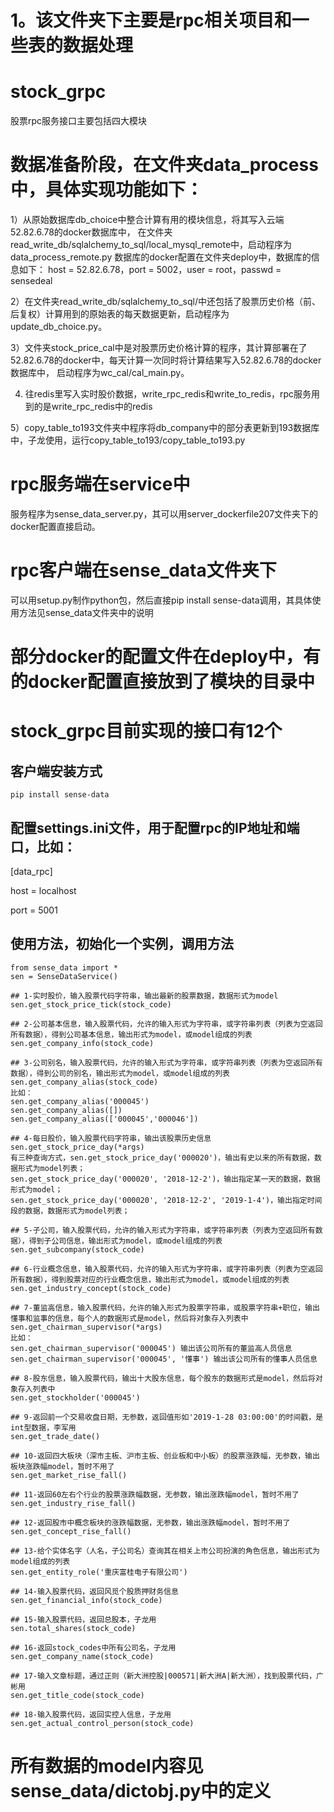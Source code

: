 # 1。该文件夹下主要是rpc相关项目和一些表的数据处理


# stock_grpc

股票rpc服务接口主要包括四大模块

# 数据准备阶段，在文件夹data_process中，具体实现功能如下：

1）从原始数据库db_choice中整合计算有用的模块信息，将其写入云端52.82.6.78的docker数据库中，
在文件夹read_write_db/sqlalchemy_to_sql/local_mysql_remote中，启动程序为data_process_remote.py
数据库的docker配置在文件夹deploy中，数据库的信息如下：
host = 52.82.6.78，port = 5002，user = root，passwd = sensedeal

2）在文件夹read_write_db/sqlalchemy_to_sql/中还包括了股票历史价格（前、后复权）计算用到的原始表的每天数据更新，启动程序为update_db_choice.py。

3）文件夹stock_price_cal中是对股票历史价格计算的程序，其计算部署在了52.82.6.78的docker中，每天计算一次同时将计算结果写入52.82.6.78的docker数据库中，
启动程序为wc_cal/cal_main.py。

4) 往redis里写入实时股价数据，write_rpc_redis和write_to_redis，rpc服务用到的是write_rpc_redis中的redis

5）copy_table_to193文件夹中程序将db_company中的部分表更新到193数据库中，子龙使用，运行copy_table_to193/copy_table_to193.py

# rpc服务端在service中

服务程序为sense_data_server.py，其可以用server_dockerfile207文件夹下的docker配置直接启动。

# rpc客户端在sense_data文件夹下

可以用setup.py制作python包，然后直接pip install sense-data调用，其具体使用方法见sense_data文件夹中的说明

# 部分docker的配置文件在deploy中，有的docker配置直接放到了模块的目录中


# stock_grpc目前实现的接口有12个

## 客户端安装方式
    pip install sense-data

## 配置settings.ini文件，用于配置rpc的IP地址和端口，比如：

[data_rpc]

host = localhost

port = 5001

## 使用方法，初始化一个实例，调用方法
    from sense_data import *
    sen = SenseDataService()
    
    ## 1-实时股价，输入股票代码字符串，输出最新的股票数据，数据形式为model
    sen.get_stock_price_tick(stock_code)
    
    ## 2-公司基本信息，输入股票代码，允许的输入形式为字符串，或字符串列表（列表为空返回所有数据），得到公司基本信息，输出形式为model，或model组成的列表
    sen.get_company_info(stock_code)
    
    ## 3-公司别名，输入股票代码，允许的输入形式为字符串，或字符串列表（列表为空返回所有数据），得到公司的别名，输出形式为model，或model组成的列表
    sen.get_company_alias(stock_code)
    比如：
    sen.get_company_alias('000045')
    sen.get_company_alias([])
    sen.get_company_alias(['000045','000046'])
    
    ## 4-每日股价，输入股票代码字符串，输出该股票历史信息
    sen.get_stock_price_day(*args)
    有三种查询方式，sen.get_stock_price_day('000020')，输出有史以来的所有数据，数据形式为model列表；
    sen.get_stock_price_day('000020', '2018-12-2')，输出指定某一天的数据，数据形式为model；
    sen.get_stock_price_day('000020', '2018-12-2', '2019-1-4')，输出指定时间段的数据，数据形式为model列表；

    ## 5-子公司，输入股票代码，允许的输入形式为字符串，或字符串列表（列表为空返回所有数据），得到子公司信息，输出形式为model，或model组成的列表
    sen.get_subcompany(stock_code)

    ## 6-行业概念信息，输入股票代码，允许的输入形式为字符串，或字符串列表（列表为空返回所有数据），得到股票对应的行业概念信息，输出形式为model，或model组成的列表
    sen.get_industry_concept(stock_code)
    
    ## 7-董监高信息，输入股票代码，允许的输入形式为股票字符串，或股票字符串+职位，输出懂事和监事的信息，每个人的数据形式是model，然后将对象存入列表中
    sen.get_chairman_supervisor(*args)
    比如：
    sen.get_chairman_supervisor('000045') 输出该公司所有的董监高人员信息
    sen.get_chairman_supervisor('000045', '懂事') 输出该公司所有的懂事人员信息

    ## 8-股东信息，输入股票代码，输出十大股东信息，每个股东的数据形式是model，然后将对象存入列表中
    sen.get_stockholder('000045')

    ## 9-返回前一个交易收盘日期，无参数，返回值形如'2019-1-28 03:00:00'的时间戳，是int型数据，李军用
    sen.get_trade_date()

    ## 10-返回四大板块（深市主板、沪市主板、创业板和中小板）的股票涨跌幅，无参数，输出板块涨跌幅model，暂时不用了
    sen.get_market_rise_fall()

    ## 11-返回60左右个行业的股票涨跌幅数据，无参数，输出涨跌幅model，暂时不用了
    sen.get_industry_rise_fall()

    ## 12-返回股市中概念板块的涨跌幅数据，无参数，输出涨跌幅model，暂时不用了
    sen.get_concept_rise_fall()

    ## 13-给个实体名字（人名，子公司名）查询其在相关上市公司扮演的角色信息，输出形式为model组成的列表
    sen.get_entity_role('重庆富桂电子有限公司')
    
    ## 14-输入股票代码，返回风觅个股质押财务信息
    sen.get_financial_info(stock_code)
    
    ## 15-输入股票代码，返回总股本，子龙用
    sen.total_shares(stock_code)
    
    ## 16-返回stock_codes中所有公司名，子龙用
    sen.get_company_name(stock_code)
    
    ## 17-输入文章标题，通过正则（新大洲控股|000571|新大洲A|新大洲），找到股票代码，广彬用
    sen.get_title_code(stock_code)
    
    ## 18-输入股票代码，返回实控人信息，子龙用
    sen.get_actual_control_person(stock_code)
    

# 所有数据的model内容见sense_data/dictobj.py中的定义










